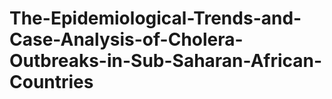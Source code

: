 # The-Epidemiological-Trends-and-Case-Analysis-of-Cholera-Outbreaks-in-Sub-Saharan-African-Countries